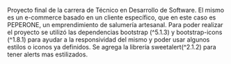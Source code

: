Proyecto final de la carrera de Técnico en Desarrollo de Software. 
El mismo es un e-commerce basado en un cliente específico, que en este caso es PEPERONE, un emprendimiento de salumería artesanal.
Para poder realizar el proyecto se utilizó las dependencias bootstrap (^5.1.3) y bootstrap-icons (^1.8.1) para ayudar a la responsividad del mismo y poder usar algunos estilos o iconos ya definidos.
Se agrega la librería sweetalert(^2.1.2) para tener alerts mas estilizados.